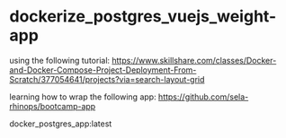 # dockerize_postgres_vuejs_weight-app

using the following tutorial:
https://www.skillshare.com/classes/Docker-and-Docker-Compose-Project-Deployment-From-Scratch/377054641/projects?via=search-layout-grid

learning how to wrap the following app:
https://github.com/sela-rhinops/bootcamp-app

docker_postgres_app:latest
